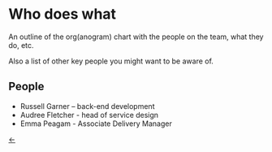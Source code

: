 # Who does what

An outline of the org(anogram) chart with the people on the team, what they do, etc.

Also a list of other key people you might want to be aware of.

## People

* Russell Garner – back-end development
* Audree Fletcher - head of service design
* Emma Peagam - Associate Delivery Manager 

[←](readme.md)
